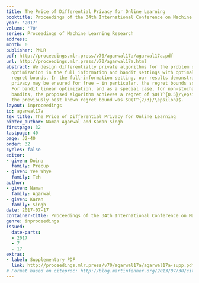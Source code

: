 ```yaml
---
title: The Price of Differential Privacy for Online Learning
booktitle: Proceedings of the 34th International Conference on Machine Learning
year: '2017'
volume: '70'
series: Proceedings of Machine Learning Research
address: 
month: 0
publisher: PMLR
pdf: http://proceedings.mlr.press/v70/agarwal17a/agarwal17a.pdf
url: http://proceedings.mlr.press/v70/agarwal17a.html
abstract: We design differentially private algorithms for the problem of online linear
  optimization in the full information and bandit settings with optimal $O(T^{0.5})$
  regret bounds. In the full-information setting, our results demonstrate that $\epsilon$-differential
  privacy may be ensured for free – in particular, the regret bounds scale as $O(T^{0.5}+1/\epsilon)$.
  For bandit linear optimization, and as a special case, for non-stochastic multi-armed
  bandits, the proposed algorithm achieves a regret of $O(T^{0.5}/\epsilon)$, while
  the previously best known regret bound was $O(T^{2/3}/\epsilon)$.
layout: inproceedings
id: agarwal17a
tex_title: The Price of Differential Privacy for Online Learning
bibtex_author: Naman Agarwal and Karan Singh
firstpage: 32
lastpage: 40
page: 32-40
order: 32
cycles: false
editor:
- given: Doina
  family: Precup
- given: Yee Whye
  family: Teh
author:
- given: Naman
  family: Agarwal
- given: Karan
  family: Singh
date: 2017-07-17
container-title: Proceedings of the 34th International Conference on Machine Learning
genre: inproceedings
issued:
  date-parts:
  - 2017
  - 7
  - 17
extras:
- label: Supplementary PDF
  link: http://proceedings.mlr.press/v70/agarwal17a/agarwal17a-supp.pdf
# Format based on citeproc: http://blog.martinfenner.org/2013/07/30/citeproc-yaml-for-bibliographies/
---
```

